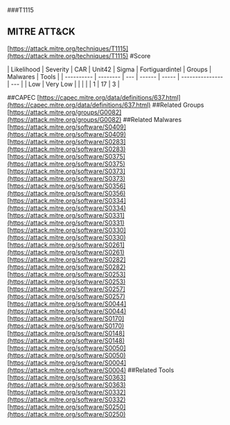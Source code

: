 ###T1115
## MITRE ATT&CK
[https://attack.mitre.org/techniques/T1115](https://attack.mitre.org/techniques/T1115)
#Score

| Likelihood | Severity | CAR | Unit42 | Sigma | Fortiguardintel | Groups | Malwares | Tools |
| ---------- | -------- | --- | ------ | ----- | --------------- | ---  |
| Low | Very Low |   |   |   |   | 1 | 17 | 3 |

##CAPEC
[https://capec.mitre.org/data/definitions/637.html](https://capec.mitre.org/data/definitions/637.html)
[]()
##Related Groups
[https://attack.mitre.org/groups/G0082](https://attack.mitre.org/groups/G0082)
[]()
##Related Malwares
[https://attack.mitre.org/software/S0409](https://attack.mitre.org/software/S0409)
[https://attack.mitre.org/software/S0283](https://attack.mitre.org/software/S0283)
[https://attack.mitre.org/software/S0375](https://attack.mitre.org/software/S0375)
[https://attack.mitre.org/software/S0373](https://attack.mitre.org/software/S0373)
[https://attack.mitre.org/software/S0356](https://attack.mitre.org/software/S0356)
[https://attack.mitre.org/software/S0334](https://attack.mitre.org/software/S0334)
[https://attack.mitre.org/software/S0331](https://attack.mitre.org/software/S0331)
[https://attack.mitre.org/software/S0330](https://attack.mitre.org/software/S0330)
[https://attack.mitre.org/software/S0261](https://attack.mitre.org/software/S0261)
[https://attack.mitre.org/software/S0282](https://attack.mitre.org/software/S0282)
[https://attack.mitre.org/software/S0253](https://attack.mitre.org/software/S0253)
[https://attack.mitre.org/software/S0257](https://attack.mitre.org/software/S0257)
[https://attack.mitre.org/software/S0044](https://attack.mitre.org/software/S0044)
[https://attack.mitre.org/software/S0170](https://attack.mitre.org/software/S0170)
[https://attack.mitre.org/software/S0148](https://attack.mitre.org/software/S0148)
[https://attack.mitre.org/software/S0050](https://attack.mitre.org/software/S0050)
[https://attack.mitre.org/software/S0004](https://attack.mitre.org/software/S0004)
[]()
##Related Tools
[https://attack.mitre.org/software/S0363](https://attack.mitre.org/software/S0363)
[https://attack.mitre.org/software/S0332](https://attack.mitre.org/software/S0332)
[https://attack.mitre.org/software/S0250](https://attack.mitre.org/software/S0250)
[]()
